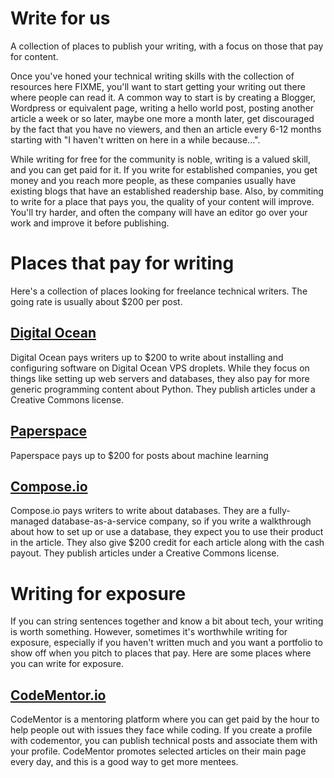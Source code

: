 # Write for us

A collection of places to publish your writing, with a focus on those that pay for content.

Once you've honed your technical writing skills with the collection of resources here FIXME, you'll want to start getting your writing out there where people can read it. A common way to start is by creating a Blogger, Wordpress or equivalent page, writing a hello world post, posting another article a week or so later, maybe one more a month later, get discouraged by the fact that you have no viewers, and then an article every 6-12 months starting with "I haven't written on here in a while because...".

While writing for free for the community is noble, writing is a valued skill, and you can get paid for it. If you write for established companies, you get money and you reach more people, as these companies usually have existing blogs that have an established readership base. Also, by commiting to write for a place that pays you, the quality of your content will improve. You'll try harder, and often the company will have an editor go over your work and improve it before publishing.

# Places that pay for writing
Here's a collection of places looking for freelance technical writers. The going rate is usually about $200 per post.

## [Digital Ocean](https://www.digitalocean.com/community/get-paid-to-write)
Digital Ocean pays writers up to $200 to write about installing and configuring software on Digital Ocean VPS droplets. While they focus on things like setting up web servers and databases, they also pay for more generic programming content about Python. They publish articles under a Creative Commons license.

## [Paperspace](https://blog.paperspace.com/write-for-paperspace/)
Paperspace pays up to $200 for posts about machine learning

## [Compose.io](https://www.compose.com/articles/write-stuff-compose-articles/) 
Compose.io pays writers to write about databases. They are a fully-managed database-as-a-service company, so if you write a walkthrough about how to set up or use a database, they expect you to use their product in the article. They also give $200 credit for each article along with the cash payout. They publish articles under a Creative Commons license.

# Writing for exposure

If you can string sentences together and know a bit about tech, your writing is worth something. However, sometimes it's worthwhile writing for exposure, especially if you haven't written much and you want a portfolio to show off when you pitch to places that pay. Here are some places where you can write for exposure.

## [CodeMentor.io](https://www.codementor.io/)
CodeMentor is a mentoring platform where you can get paid by the hour to help people out with issues they face while coding. If you create a profile with codementor, you can publish technical posts and associate them with your profile. CodeMentor promotes selected articles on their main page every day, and this is a good way to get more mentees. 

